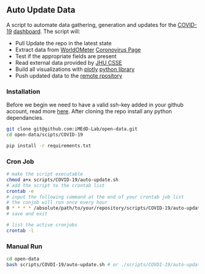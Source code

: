 ## Auto Update Data

A script to automate data gathering, generation and updates for the [COVID-19](https://lab.imedd.org/covid19/) [dashboard](https://github.com/cvcio/covid-19). The script will:
- Pull  Update the repo in the latest state
- Extract data from [WorldOMeter](https://www.worldometers.info/) [Coronovirus Page](https://www.worldometers.info/coronavirus/)
- Test if the appropriate fields are present
- Read external data provided by [JHU CSSE](https://github.com/CSSEGISandData/COVID-19)
- Build all visualizations with [plotly](https://plotly.com/) [python library](https://plotly.com/python/)
- Push updated data to the [remote rpository](https://github.com/iMEdD-Lab/open-data)

### Installation

Before we begin we need to have a valid ssh-key added in your github account, read more [here](https://help.github.com/en/github/authenticating-to-github/generating-a-new-ssh-key-and-adding-it-to-the-ssh-agent). After cloning the repo install any python dependancies.

```bash
git clone git@github.com:iMEdD-Lab/open-data.git
cd open-data/scipts/COVID-19

pip install -r requirements.txt
```

### Cron Job

```bash
# make the script executable
chmod a+x scripts/COVID-19/auto-update.sh
# add the script to the crontab list
crontab -e
# input the following command at the end of your crontab job list
# the conjob will run once every hour
0 * * * * /absolute/path/to/your/repository/scripts/COVID-19/auto-update.sh
# save and exit

# list the active cronjobs
crontab -l
```

### Manual Run

```bash
cd open-data
bash scripts/COVDI-19/auto-update.sh # or ./scripts/COVDI-19/auto-update.sh
```
